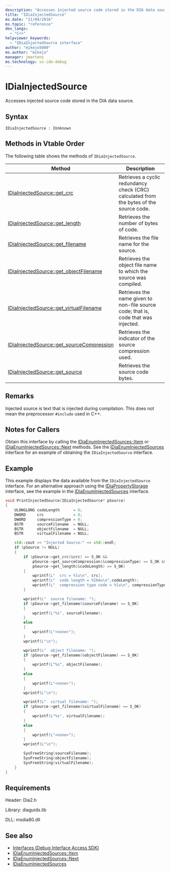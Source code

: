```yaml
---
description: "Accesses injected source code stored in the DIA data source."
title: "IDiaInjectedSource"
ms.date: "11/04/2016"
ms.topic: "reference"
dev_langs:
  - "C++"
helpviewer_keywords:
  - "IDiaInjectedSource interface"
author: "mikejo5000"
ms.author: "mikejo"
manager: jmartens
ms.technology: vs-ide-debug
---
```

# IDiaInjectedSource

Accesses injected source code stored in the DIA data source.

## Syntax

```
IDiaInjectedSource : IUnknown
```

## Methods in Vtable Order
The following table shows the methods of `IDiaInjectedSource`.

|Method|Description|
|------------|-----------------|
|[IDiaInjectedSource::get_crc](../../debugger/debug-interface-access/idiainjectedsource-get-crc.md)|Retrieves a cyclic redundancy check (CRC) calculated from the bytes of the source code.|
|[IDiaInjectedSource::get_length](../../debugger/debug-interface-access/idiainjectedsource-get-length.md)|Retrieves the number of bytes of code.|
|[IDiaInjectedSource::get_filename](../../debugger/debug-interface-access/idiainjectedsource-get-filename.md)|Retrieves the file name for the source.|
|[IDiaInjectedSource::get_objectFilename](../../debugger/debug-interface-access/idiainjectedsource-get-objectfilename.md)|Retrieves the object file name to which the source was compiled.|
|[IDiaInjectedSource::get_virtualFilename](../../debugger/debug-interface-access/idiainjectedsource-get-virtualfilename.md)|Retrieves the name given to non-file source code; that is, code that was injected.|
|[IDiaInjectedSource::get_sourceCompression](../../debugger/debug-interface-access/idiainjectedsource-get-sourcecompression.md)|Retrieves the indicator of the source compression used.|
|[IDiaInjectedSource::get_source](../../debugger/debug-interface-access/idiainjectedsource-get-source.md)|Retrieves the source code bytes.|

## Remarks
Injected source is text that is injected during compilation. This does not mean the preprocessor `#include` used in C++.

## Notes for Callers
Obtain this interface by calling the [IDiaEnumInjectedSources::Item](../../debugger/debug-interface-access/idiaenuminjectedsources-item.md) or [IDiaEnumInjectedSources::Next](../../debugger/debug-interface-access/idiaenuminjectedsources-next.md) methods. See the [IDiaEnumInjectedSources](../../debugger/debug-interface-access/idiaenuminjectedsources.md) interface for an example of obtaining the `IDiaInjectedSource` interface.

## Example
This example displays the data available from the `IDiaInjectedSource` interface. For an alternative approach using the [IDiaPropertyStorage](../../debugger/debug-interface-access/idiapropertystorage.md) interface, see the example in the [IDiaEnumInjectedSources](../../debugger/debug-interface-access/idiaenuminjectedsources.md) interface.

```C++
void PrintInjectedSource(IDiaInjectedSource* pSource)
{
    ULONGLONG codeLength      = 0;
    DWORD     crc             = 0;
    DWORD     compressionType = 0;
    BSTR      sourceFilename  = NULL;
    BSTR      objectFilename  = NULL;
    BSTR      virtualFilename = NULL;

    std::cout << "Injected Source:" << std::endl;
    if (pSource != NULL)
    {
        if (pSource->get_crc(&crc) == S_OK &&
            pSource->get_sourceCompression(&compressionType) == S_OK &&
            pSource->get_length(&codeLength) == S_OK)
        {
            wprintf(L"  crc = %lu\n", crc);
            wprintf(L"  code length = %I64u\n",codeLength);
            wprintf(L"  compression type code = %lu\n", compressionType);
        }

        wprintf(L"  source filename: ");
        if (pSource->get_filename(&sourceFilename) == S_OK)
        {
            wprintf(L"%s", sourceFilename);
        }
        else
        {
            wprintf(L"<none>");
        }
        wprintf(L"\n");

        wprintf(L"  object filename: ");
        if (pSource->get_filename(&objectFilename) == S_OK)
        {
            wprintf(L"%s", objectFilename);
        }
        else
        {
            wprintf(L"<none>");
        }
        wprintf(L"\n");

        wprintf(L"  virtual filename: ");
        if (pSource->get_filename(&virtualFilename) == S_OK)
        {
            wprintf(L"%s", virtualFilename);
        }
        else
        {
            wprintf(L"<none>");
        }
        wprintf(L"\n");

        SysFreeString(sourceFilename);
        SysFreeString(objectFilename);
        SysFreeString(virtualFilename);
    }
}
```

## Requirements
Header: Dia2.h

Library: diaguids.lib

DLL: msdia80.dll

## See also
- [Interfaces (Debug Interface Access SDK)](../../debugger/debug-interface-access/interfaces-debug-interface-access-sdk.md)
- [IDiaEnumInjectedSources::Item](../../debugger/debug-interface-access/idiaenuminjectedsources-item.md)
- [IDiaEnumInjectedSources::Next](../../debugger/debug-interface-access/idiaenuminjectedsources-next.md)
- [IDiaEnumInjectedSources](../../debugger/debug-interface-access/idiaenuminjectedsources.md)
